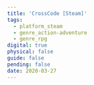 ```yaml
---
title: 'CrossCode [Steam]'
tags:
  - platform_steam
  - genre_action-adventure
  - genre_rpg
digital: true
physical: false
guide: false
pending: false
date: 2020-03-27
---
```

